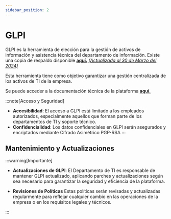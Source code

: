 ```yaml
---
sidebar_position: 2
---
```


# GLPI


GLPI es la herramienta de elección para la gestión de activos de información y asistencia técnica del departamento de información. Existe una copia de respaldo disponible **[aquí.](https://cruiseonland.com/)** 
*<u>(Actualizada al 30 de Marzo del 2024)</u>*

Esta herramienta tiene como objetivo garantizar una gestión centralizada de los activos de TI de la empresa.

Se puede acceder a la documentación técnica de la plataforma **[aquí.](https://glpi-project.org/es/documentacion/)**

:::note[Acceso y Seguridad]
- **Accesibilidad**: El acceso a GLPI está limitado a los empleados autorizados, especialmente aquellos que forman parte de los departamentos de TI y soporte técnico.
- **Confidencialidad**: Los datos confidenciales en GLPI serán asegurados y encriptados mediante Cifrado Asimétrico PGP-RSA
:::

## Mantenimiento y Actualizaciones
:::warning[Importante]

- **Actualizaciones de GLPI**: El Departamento de TI es responsable de mantener GLPI actualizado, aplicando parches y actualizaciones según sea necesario para garantizar la seguridad y eficiencia de la plataforma.

- **Revisiones de Políticas** Estas políticas serán revisadas y actualizadas regularmente para reflejar cualquier cambio en las operaciones de la empresa o en los requisitos legales y técnicos.

:::